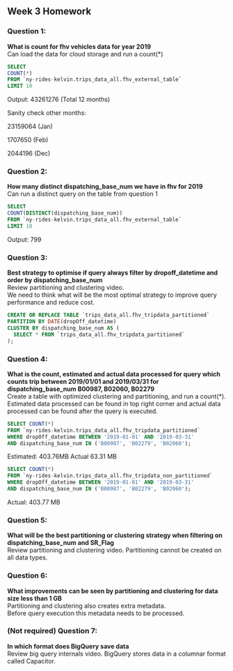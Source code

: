 ## Week 3 Homework

### Question 1: 
**What is count for fhv vehicles data for year 2019**  
Can load the data for cloud storage and run a count(*)
```sql
SELECT 
COUNT(*)
FROM `ny-rides-kelvin.trips_data_all.fhv_external_table`
LIMIT 10
```

Output: 43261276 (Total 12 months)

Sanity check other months:

23159064 (Jan)

1707650 (Feb)

2044196 (Dec)

### Question 2: 
**How many distinct dispatching_base_num we have in fhv for 2019**  
Can run a distinct query on the table from question 1
```sql
SELECT 
COUNT(DISTINCT(dispatching_base_num))
FROM `ny-rides-kelvin.trips_data_all.fhv_external_table`
LIMIT 10
```
Output: 799

### Question 3: 
**Best strategy to optimise if query always filter by dropoff_datetime and order by dispatching_base_num**  
Review partitioning and clustering video.   
We need to think what will be the most optimal strategy to improve query 
performance and reduce cost.

``` sql
CREATE OR REPLACE TABLE `trips_data_all.fhv_tripdata_partitioned`
PARTITION BY DATE(dropOff_datetime)
CLUSTER BY dispatching_base_num AS (
  SELECT * FROM `trips_data_all.fhv_tripdata_partitioned`
);
```

### Question 4: 
**What is the count, estimated and actual data processed for query which counts trip between 2019/01/01 and 2019/03/31 for dispatching_base_num B00987, B02060, B02279**  
Create a table with optimized clustering and partitioning, and run a 
count(*). Estimated data processed can be found in top right corner and
actual data processed can be found after the query is executed.

``` sql 
SELECT COUNT(*)
FROM `ny-rides-kelvin.trips_data_all.fhv_tripdata_partitioned`
WHERE dropOff_datetime BETWEEN '2019-01-01' AND '2019-03-31'
AND dispatching_base_num IN ('B00987', 'B02279', 'B02060');
```
Estimated: 403.76MB
Actual 63.31 MB

``` sql 
SELECT COUNT(*)
FROM `ny-rides-kelvin.trips_data_all.fhv_tripdata_non_partitioned`
WHERE dropOff_datetime BETWEEN '2019-01-01' AND '2019-03-31'
AND dispatching_base_num IN ('B00987', 'B02279', 'B02060');
```
Actual: 403.77 MB

### Question 5: 
**What will be the best partitioning or clustering strategy when filtering on dispatching_base_num and SR_Flag**  
Review partitioning and clustering video. 
Partitioning cannot be created on all data types.

### Question 6: 
**What improvements can be seen by partitioning and clustering for data size less than 1 GB**  
Partitioning and clustering also creates extra metadata.  
Before query execution this metadata needs to be processed.

### (Not required) Question 7: 
**In which format does BigQuery save data**  
Review big query internals video.
BigQuery stores data in a columnar format called Capacitor.